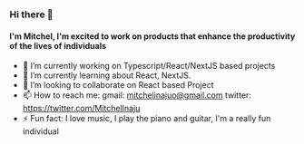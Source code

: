 ### Hi there 👋
#### I'm Mitchel, I'm excited to work on products that enhance the productivity of the lives of individuals
- 🔭 I’m currently working on Typescript/React/NextJS based projects
- 🌱 I’m currently learning about React, NextJS.
- 👯 I’m looking to collaborate on React based Project
- 📫 How to reach me: gmail: mitchelinajuo@gmail.com twitter: https://twitter.com/MitchelInaju
- ⚡ Fun fact: I love music, I play the piano and guitar, I'm a really fun individual
